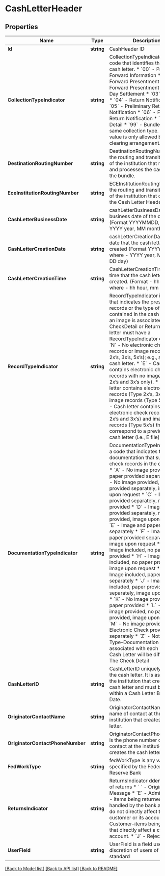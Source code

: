 # CashLetterHeader

## Properties
Name | Type | Description | Notes
------------ | ------------- | ------------- | -------------
**Id** | **string** | CashHeader ID | [optional] 
**CollectionTypeIndicator** | **string** | CollectionTypeIndicator is a code that identifies the type of cash letter.  * &#x60;00&#x60; - Preliminary Forward Information * &#x60;01&#x60; - Forward Presentment * &#x60;02&#x60; - Forward Presentment - Same-Day Settlement * &#x60;03&#x60; - Return * &#x60;04&#x60; - Return Notification * &#x60;05&#x60; - Preliminary Return Notification * &#x60;06&#x60; - Final Return Notification * &#x60;20&#x60; - No Detail * &#x60;99&#x60; - Bundles not the same collection type. Use of the value is only allowed by clearing arrangement.  | [optional] 
**DestinationRoutingNumber** | **string** | DestinationRoutingNumber is the routing and transit number of the institution that receives and processes the cash letter or the bundle. | [optional] 
**EceInstitutionRoutingNumber** | **string** | ECEInstitutionRoutingNumber is the routing and transit number of the institution that creates the Cash Letter Header record | [optional] 
**CashLetterBusinessDate** | **string** | cashLetterBusinessDate is the business date of the cash letter. (Format YYYYMMDD, where - YYYY year, MM month, DD day) | [optional] 
**CashLetterCreationDate** | **string** | cashLetterCreationDate is the date that the cash letter is created (Format YYYYMMDD, where - YYYY year, MM month, DD day) | [optional] 
**CashLetterCreationTime** | **string** | CashLetterCreationTime is the time that the cash letter is created. (Format - hhmm, where - hh hour, mm minute) | [optional] 
**RecordTypeIndicator** | **string** | RecordTypeIndicator is a code that indicates the presence of records or the type of records contained in the cash letter. If an image is associated with any CheckDetail or Return, the cash letter must have a RecordTypeIndicator of I or F.  * &#x60;N&#x60; - No electronic check records or image records (Type 2x’s, 3x’s, 5x’s); e.g., an empty cash letter. * &#x60;E&#x60; - Cash letter contains electronic check records with no images (Type 2x’s and 3x’s only). * &#x60;I&#x60; - Cash letter contains electronic check records (Type 2x’s, 3x’s) and image records (Type 5x’s). * &#x60;F&#x60; - Cash letter contains electronic check records (Type 2x’s and 3x’s) and image records (Type 5x’s) that correspond to a previously sent cash letter (i.e., E file).  | [optional] 
**DocumentationTypeIndicator** | **string** | DocumentationTypeIndicator is a code that indicates the type of documentation that supports all check records in the cash letter.  * &#x60;A&#x60; - No image provided, paper provided separately * &#x60;B&#x60; - No image provided, paper provided separately, image upon request * &#x60;C&#x60; - Image provided separately, no paper provided * &#x60;D&#x60; - Image provided separately, no paper provided, image upon request * &#x60;E&#x60; - Image and paper provided separately * &#x60;F&#x60; - Image and paper provided separately, image upon request * &#x60;G&#x60; - Image included, no paper provided * &#x60;H&#x60; - Image included, no paper provided, image upon request * &#x60;I&#x60; - Image included, paper provided separately * &#x60;J&#x60; - Image included, paper provided separately, image upon request * &#x60;K&#x60; - No image provided, no paper provided * &#x60;L&#x60; - No image provided, no paper provided, image upon request * &#x60;M&#x60; - No image provided, Electronic Check provided separately * &#x60;Z&#x60; - Not Same Type–Documentation associated with each item in Cash Letter will be different. The Check Detail  | [optional] 
**CashLetterID** | **string** | CashLetterID uniquely identifies the cash letter. It is assigned by the institution that creates the cash letter and must be unique within a Cash Letter Business Date. | [optional] 
**OriginatorContactName** | **string** | OriginatorContactName is the name of contact at the institution that creates the cash letter. | [optional] 
**OriginatorContactPhoneNumber** | **string** | OriginatorContactPhoneNumber is the phone number of the contact at the institution that creates the cash letter. | [optional] 
**FedWorkType** | **string** | fedWorkType is any valid codes specified by the Federal Reserve Bank | [optional] 
**ReturnsIndicator** | **string** | ReturnsIndicator ddentifies type of returns  * &#x60; &#x60; - Original Message * &#x60;E&#x60; - Administrative - items being returned that are handled by the bank and usually do not directly affect the customer or its account. * &#x60;R&#x60; - Customer–items being returned that directly affect a customer’s account. * &#x60;J&#x60; - Reject Return  | [optional] 
**UserField** | **string** | UserField is a field used at the discretion of users of the standard | [optional] 

[[Back to Model list]](../README.md#documentation-for-models) [[Back to API list]](../README.md#documentation-for-api-endpoints) [[Back to README]](../README.md)


